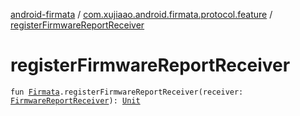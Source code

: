 [android-firmata](../index.md) / [com.xujiaao.android.firmata.protocol.feature](index.md) / [registerFirmwareReportReceiver](./register-firmware-report-receiver.md)

# registerFirmwareReportReceiver

`fun `[`Firmata`](../com.xujiaao.android.firmata.protocol/-firmata/index.md)`.registerFirmwareReportReceiver(receiver: `[`FirmwareReportReceiver`](-firmware-report-receiver.md)`): `[`Unit`](https://kotlinlang.org/api/latest/jvm/stdlib/kotlin/-unit/index.html)